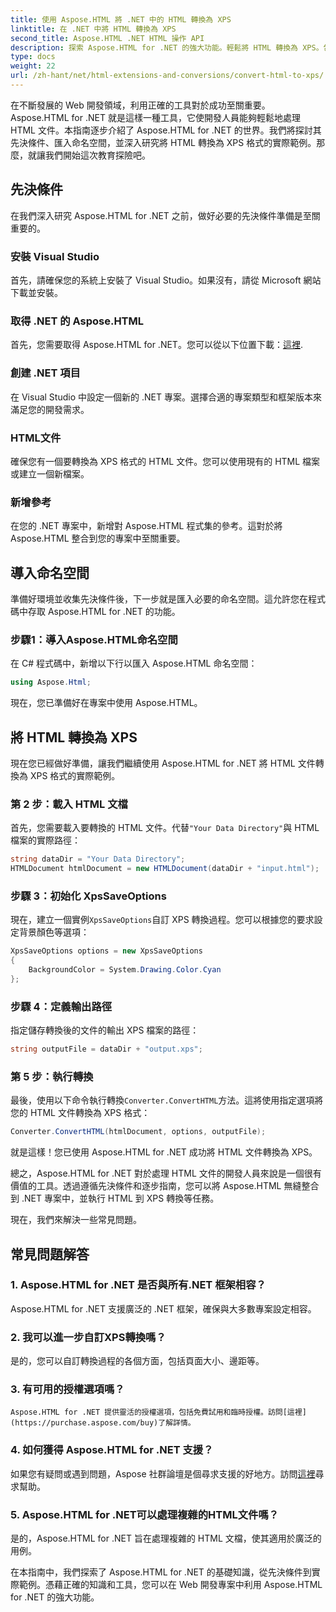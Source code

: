 ```yaml
---
title: 使用 Aspose.HTML 將 .NET 中的 HTML 轉換為 XPS
linktitle: 在 .NET 中將 HTML 轉換為 XPS
second_title: Aspose.HTML .NET HTML 操作 API
description: 探索 Aspose.HTML for .NET 的強大功能。輕鬆將 HTML 轉換為 XPS。包括先決條件、逐步指南和常見問題。
type: docs
weight: 22
url: /zh-hant/net/html-extensions-and-conversions/convert-html-to-xps/
---
```


在不斷發展的 Web 開發領域，利用正確的工具對於成功至關重要。 Aspose.HTML for .NET 就是這樣一種工具，它使開發人員能夠輕鬆地處理 HTML 文件。本指南逐步介紹了 Aspose.HTML for .NET 的世界。我們將探討其先決條件、匯入命名空間，並深入研究將 HTML 轉換為 XPS 格式的實際範例。那麼，就讓我們開始這次教育探險吧。

## 先決條件

在我們深入研究 Aspose.HTML for .NET 之前，做好必要的先決條件準備是至關重要的。

### 安裝 Visual Studio

首先，請確保您的系統上安裝了 Visual Studio。如果沒有，請從 Microsoft 網站下載並安裝。

### 取得 .NET 的 Aspose.HTML

首先，您需要取得 Aspose.HTML for .NET。您可以從以下位置下載：[這裡](https://releases.aspose.com/html/net/).

### 創建 .NET 項目

在 Visual Studio 中設定一個新的 .NET 專案。選擇合適的專案類型和框架版本來滿足您的開發需求。

### HTML文件

確保您有一個要轉換為 XPS 格式的 HTML 文件。您可以使用現有的 HTML 檔案或建立一個新檔案。

### 新增參考

在您的 .NET 專案中，新增對 Aspose.HTML 程式集的參考。這對於將 Aspose.HTML 整合到您的專案中至關重要。

## 導入命名空間

準備好環境並收集先決條件後，下一步就是匯入必要的命名空間。這允許您在程式碼中存取 Aspose.HTML for .NET 的功能。

### 步驟1：導入Aspose.HTML命名空間

在 C# 程式碼中，新增以下行以匯入 Aspose.HTML 命名空間：

```csharp
using Aspose.Html;
```

現在，您已準備好在專案中使用 Aspose.HTML。

## 將 HTML 轉換為 XPS

現在您已經做好準備，讓我們繼續使用 Aspose.HTML for .NET 將 HTML 文件轉換為 XPS 格式的實際範例。

### 第 2 步：載入 HTML 文檔

首先，您需要載入要轉換的 HTML 文件。代替`"Your Data Directory"`與 HTML 檔案的實際路徑：

```csharp
string dataDir = "Your Data Directory";
HTMLDocument htmlDocument = new HTMLDocument(dataDir + "input.html");
```

### 步驟 3：初始化 XpsSaveOptions

現在，建立一個實例`XpsSaveOptions`自訂 XPS 轉換過程。您可以根據您的要求設定背景顏色等選項：

```csharp
XpsSaveOptions options = new XpsSaveOptions
{
    BackgroundColor = System.Drawing.Color.Cyan
};
```

### 步驟 4：定義輸出路徑

指定儲存轉換後的文件的輸出 XPS 檔案的路徑：

```csharp
string outputFile = dataDir + "output.xps";
```

### 第 5 步：執行轉換

最後，使用以下命令執行轉換`Converter.ConvertHTML`方法。這將使用指定選項將您的 HTML 文件轉換為 XPS 格式：

```csharp
Converter.ConvertHTML(htmlDocument, options, outputFile);
```

就是這樣！您已使用 Aspose.HTML for .NET 成功將 HTML 文件轉換為 XPS。

總之，Aspose.HTML for .NET 對於處理 HTML 文件的開發人員來說是一個很有價值的工具。透過遵循先決條件和逐步指南，您可以將 Aspose.HTML 無縫整合到 .NET 專案中，並執行 HTML 到 XPS 轉換等任務。

現在，我們來解決一些常見問題。

## 常見問題解答

### 1. Aspose.HTML for .NET 是否與所有.NET 框架相容？
   Aspose.HTML for .NET 支援廣泛的 .NET 框架，確保與大多數專案設定相容。

### 2. 我可以進一步自訂XPS轉換嗎？
   是的，您可以自訂轉換過程的各個方面，包括頁面大小、邊距等。

### 3. 有可用的授權選項嗎？
    Aspose.HTML for .NET 提供靈活的授權選項，包括免費試用和臨時授權。訪問[這裡](https://purchase.aspose.com/buy)了解詳情。

### 4. 如何獲得 Aspose.HTML for .NET 支援？
   如果您有疑問或遇到問題，Aspose 社群論壇是個尋求支援的好地方。訪問[這裡](https://forum.aspose.com/)尋求幫助。

### 5. Aspose.HTML for .NET可以處理複雜的HTML文件嗎？
   是的，Aspose.HTML for .NET 旨在處理複雜的 HTML 文檔，使其適用於廣泛的用例。

在本指南中，我們探索了 Aspose.HTML for .NET 的基礎知識，從先決條件到實際範例。憑藉正確的知識和工具，您可以在 Web 開發專案中利用 Aspose.HTML for .NET 的強大功能。